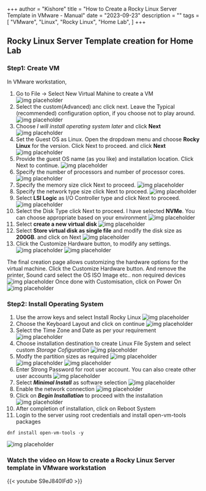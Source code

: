 +++
author = "Kishore"
title = "How to Create a Rocky Linux Server Template in VMware - Manual"
date = "2023-09-23"
description = ""
tags = [
    "VMware",
    "Linux",
    "Rocky Linux",
    "Home Lab",
]
+++

## Rocky Linux Server Template creation for Home Lab

### Step1: Create VM
In VMware workstation,

1. Go to File -> Select New Virtual Mahine to create a VM
![img placeholder](/images/rocky/001.png " ")
2. Select the custom(Advanced) anc click next. Leave the Typical (recommended) configuration option, if you choose not to play around.
![img placeholder](/images/rocky/002.png " ")
3. Choose *I will install operating system later* and click **Next**
![img placeholder](/images/rocky/003.png " ")
4. Set the Guest OS as Linux. Open the dropdown menu and choose **Rocky Linux** for the version. Click Next to proceed. and click **Next**
![img placeholder](/images/rocky/004.png " ")
5. Provide the guest OS name (as you like) and installation location. Click Next to continue.
![img placeholder](/images/rocky/005.png " ")
6. Specify the number of processors and number of processor cores.
![img placeholder](/images/rocky/006.png " ")
7. Specify the memory size click Next to proceed.
![img placeholder](/images/rocky/007.png " ")
8. Specify the network type size click Next to proceed.
![img placeholder](/images/rocky/008.png " ")
9. Select **LSI Logic** as I/O Controller type and click Next to proceed.
![img placeholder](/images/rocky/009.png " ")
10. Select the Disk Type click Next to proceed. I have selected **NVMe**. You can choose appropriate based on your environment
![img placeholder](/images/rocky/010.png " ")
11. Select **create a new virtual disk**
![img placeholder](/images/rocky/011.png " ")
12. Select **Store virtual disk as single file** and modify the disk size as **200GB**. and click on Next
![img placeholder](/images/rocky/012.png " ")
13.  Click the Customize Hardware button, to modify any settings.
![img placeholder](/images/rocky/013.png " ")
![img placeholder](/images/rocky/014.png " ")

The final creation page allows customizing the hardware options for the virtual machine. Click the Customize Hardware button. And remove the printer, Sound card select the OS ISO Image etc.. non required devices
![img placeholder](/images/rocky/015.png " ")
Once done with Customisation, click on Power On
![img placeholder](/images/rocky/016.png " ")

### Step2: Install Operating System

1. Use the arrow keys and select Install Rocky Linux
![img placeholder](/images/rocky/017.png " ")
2. Choose the Keyboard Layout and click on continue
![img placeholder](/images/rocky/018.png " ")
3. Select the Time Zone and Date as per your requirement
![img placeholder](/images/rocky/019.png " ")
4. Choose installation destination to create Linux File System and select custom *Storage Cofiguration*
![img placeholder](/images/rocky/020.png " ")
5. Modfy the partition sizes as required
![img placeholder](/images/rocky/021.png " ")
![img placeholder](/images/rocky/022.png " ")
![img placeholder](/images/rocky/023.png " ")
6. Enter Strong Password for root user account. You can also create other user accounts
![img placeholder](/images/rocky/025.png " ")
7. Select ***Minimal Install*** as software selection
![img placeholder](/images/rocky/024.png " ")
8. Enable the network connection
![img placeholder](/images/rocky/026.png " ")
9. Click on ***Begin Installation*** to proceed with the installation
![img placeholder](/images/rocky/027.png " ")
10. After completion of installation, click on Reboot System
11. Login to the server using root credentials and install open-vm-tools packages
```
dnf install open-vm-tools -y
```
![img placeholder](/images/rocky/028.png " ")

### Watch the video on How to create a Rocky Linux Server template in VMware workstation

{{< youtube S9eJ840lFd0 >}}

<br>